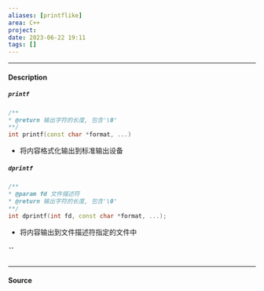```yaml
---
aliases: [printflike]
area: C++
project: 
date: 2023-06-22 19:11
tags: []
---
```

---
#### Description
##### `printf`
```cpp
/**
* @return 输出字符的长度, 包含'\0'
**/
int printf(const char *format, ...)
```
- 将内容格式化输出到标准输出设备

##### `dprintf`
```cpp
/**
* @param fd 文件描述符
* @return 输出字符的长度, 包含'\0'
**/
int dprintf(int fd, const char *format, ...);
```
- 将内容输出到文件描述符指定的文件中
##### ``



---
#### Source
